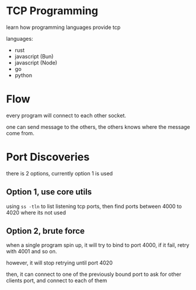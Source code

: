 # TCP Programming

learn how programming languages provide tcp

languages:

- rust
- javascript (Bun)
- javascript (Node)
- go
- python

# Flow

every program will connect to each other socket.

one can send message to the others, the others knows
where the message come from.

# Port Discoveries

there is 2 options, currently option 1 is used

## Option 1, use core utils

using `ss -tln` to list listening tcp ports, then find
ports between 4000 to 4020 where its not used

## Option 2, brute force

when a single program spin up, it will try to
bind to port 4000, if it fail, retry with 4001
and so on.

however, it will stop retrying until port 4020

then, it can connect to one of the previously bound
port to ask for other clients port, and connect to each
of them

